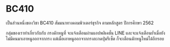 # BC410
เป็นส่วนหนึ่งของวิชา BC410 สัมมนาทางคอมพิวเตอร์ธุรกิจ ตามหลักสูตร ปีการศึกษา 2562

กลุ่มของเราทำเกี่ยวกับกับ กรงดักหนูที่ จะแจ้งเตือนผ่านแอปพลิเคชั่น LINE และจะแจ้งเตือนย้ำเมื่อยังไม่มีคนมาเอาหนูออกจากกรง แต่เมื่อเอาหนูออกจากกรงละกดปุ่มรีเซ็ต ก็จะเตือนดักหนูใหม่ได้อีกรอบ
